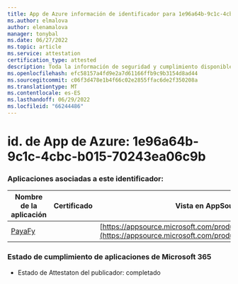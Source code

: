 ```yaml
---
title: App de Azure información de identificador para 1e96a64b-9c1c-4cbc-b015-70243ea06c9b
ms.author: elmalova
author: elenamalova
manager: tonybal
ms.date: 06/27/2022
ms.topic: article
ms.service: attestation
certification_type: attested
description: Toda la información de seguridad y cumplimiento disponible para 1e96a64b-9c1c-4cbc-b015-70243ea06c9b.
ms.openlocfilehash: efc58157a4fd9e2a7d61166ffb9c9b3154d8ad44
ms.sourcegitcommit: c06f3d478e1b4f66c02e2855ffac6de2f350208a
ms.translationtype: MT
ms.contentlocale: es-ES
ms.lasthandoff: 06/29/2022
ms.locfileid: "66244486"
---
```

# <a name="azure-app-id-1e96a64b-9c1c-4cbc-b015-70243ea06c9b"></a>id. de App de Azure: 1e96a64b-9c1c-4cbc-b015-70243ea06c9b


### <a name="apps-associated-with-this-id"></a>Aplicaciones asociadas a este identificador:
| **Nombre de la aplicación** | **Certificado** | **Vista en AppSource** |
|--------------|---------------|-----------------------|
| [PayaFy](../forward/WA200003397.md) |  | [https://appsource.microsoft.com/product/office/WA200003397](https://appsource.microsoft.com/product/office/WA200003397) |

### <a name="microsoft-365-app-compliance-status"></a>Estado de cumplimiento de aplicaciones de Microsoft 365
- Estado de Attestaton del publicador: completado
